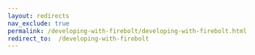 ```yaml
---
layout: redirects
nav_exclude: true
permalink: /developing-with-firebolt/developing-with-firebolt.html
redirect_to:  /developing-with-firebolt
---
```

<!-- Do not edit this file. See the location listed as redirect_to above. -->

